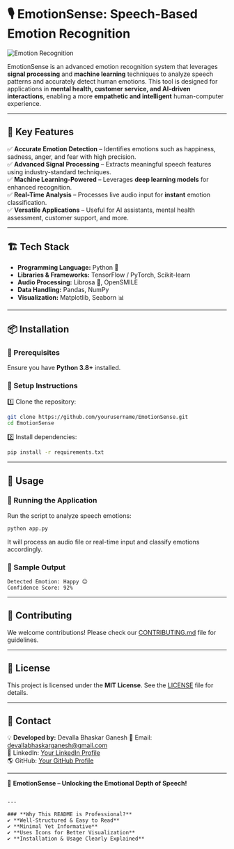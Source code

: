 
# 🎙️ EmotionSense: Speech-Based Emotion Recognition

![Emotion Recognition](https://media.giphy.com/media/l0HlQ7LRalz0A8W4E/giphy.gif)

EmotionSense is an advanced emotion recognition system that leverages **signal processing** and **machine learning** techniques to analyze speech patterns and accurately detect human emotions. This tool is designed for applications in **mental health, customer service, and AI-driven interactions**, enabling a more **empathetic and intelligent** human-computer experience.

---

## 🚀 Key Features  

✅ **Accurate Emotion Detection** – Identifies emotions such as happiness, sadness, anger, and fear with high precision.  
✅ **Advanced Signal Processing** – Extracts meaningful speech features using industry-standard techniques.  
✅ **Machine Learning-Powered** – Leverages **deep learning models** for enhanced recognition.  
✅ **Real-Time Analysis** – Processes live audio input for **instant** emotion classification.  
✅ **Versatile Applications** – Useful for AI assistants, mental health assessment, customer support, and more.

---

## 🏗️ Tech Stack  

- **Programming Language:** Python 🐍  
- **Libraries & Frameworks:** TensorFlow / PyTorch, Scikit-learn  
- **Audio Processing:** Librosa 🎵, OpenSMILE  
- **Data Handling:** Pandas, NumPy  
- **Visualization:** Matplotlib, Seaborn 📊  

---

## 📦 Installation  

### 🔹 Prerequisites  
Ensure you have **Python 3.8+** installed.  

### 🔹 Setup Instructions  

1️⃣ Clone the repository:  
```bash
git clone https://github.com/yourusername/EmotionSense.git
cd EmotionSense
```

2️⃣ Install dependencies:  
```bash
pip install -r requirements.txt
```

---

## 🚀 Usage  

### 🔹 Running the Application  

Run the script to analyze speech emotions:  
```bash
python app.py
```
It will process an audio file or real-time input and classify emotions accordingly.

### 🔹 Sample Output  
```
Detected Emotion: Happy 😊  
Confidence Score: 92%  
```

---

## 🤝 Contributing  

We welcome contributions! Please check our [CONTRIBUTING.md](CONTRIBUTING.md) file for guidelines.

---

## 📄 License  

This project is licensed under the **MIT License**. See the [LICENSE](LICENSE) file for details.

---

## 📧 Contact  

💡 **Developed by:** Devalla Bhaskar Ganesh 
📩 Email: devallabhaskarganesh@gmail.com  
🔗 LinkedIn: [Your LinkedIn Profile](https://www.linkedin.com/in/devallabhaskarganesh/)  
🌎 GitHub: [Your GitHub Profile](https://github.com/dbhaskarganes)  

---

🚀 **EmotionSense – Unlocking the Emotional Depth of Speech!**  
```

---

### **Why This README is Professional?**
✔ **Well-Structured & Easy to Read**  
✔ **Minimal Yet Informative**  
✔ **Uses Icons for Better Visualization**  
✔ **Installation & Usage Clearly Explained**  
